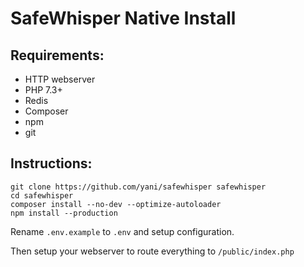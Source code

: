 SafeWhisper Native Install
==========================


## Requirements:
- HTTP webserver
- PHP 7.3+
- Redis
- Composer
- npm
- git


## Instructions:

```
git clone https://github.com/yani/safewhisper safewhisper
cd safewhisper
composer install --no-dev --optimize-autoloader
npm install --production
```

Rename `.env.example` to `.env` and setup configuration.

Then setup your webserver to route everything to `/public/index.php`
